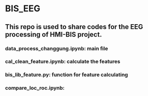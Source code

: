 # BIS_EEG
## This repo is used to share codes for the EEG processing of HMI-BIS project.
### data_process_changgung.ipynb: main file
### cal_clean_feature.ipynb: calculate the features
### bis_lib_feature.py: function for feature calculating
### compare_loc_roc.ipynb: 
### 